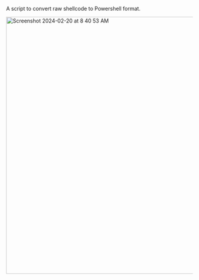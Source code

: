 A script to convert raw shellcode to Powershell format. 

<img width="693" alt="Screenshot 2024-02-20 at 8 40 53 AM" src="https://github.com/assume-breach/Helpful-Scripts/assets/76174163/fc2dabc6-a091-49dc-bfeb-bb0e489eec97">
